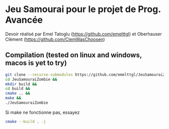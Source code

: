 # Jeu Samourai pour le projet de Prog. Avancée

Devoir réalisé par Emel Tatoglu (https://github.com/emelttgl) et Oberhauser Clément (https://github.com/ClemWasChoosen)

## Compilation (tested on linux and windows, macos is yet to try)
```sh
git clone --recurse-submodules https://github.com/emelttgl/JeuSamouraiZombie.git &&
cd JeuSamouraiZombie &&
mkdir build &&
cd build &&
cmake .. &&
make &&
./JeuSamouraiZombie
```

Si make ne fonctionne pas, essayez
```sh
cmake --build . -j 
```

